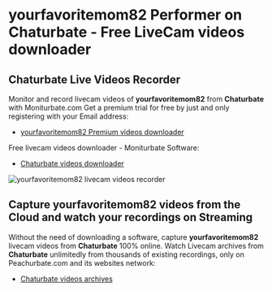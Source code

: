 # yourfavoritemom82 Performer on Chaturbate - Free LiveCam videos downloader

## Chaturbate Live Videos Recorder

Monitor and record livecam videos of **yourfavoritemom82** from **Chaturbate** with Moniturbate.com
Get a premium trial for free by just and only registering with your Email address:
* [yourfavoritemom82 Premium videos downloader](https://moniturbate.com/request-demo-licence-key.html)

Free livecam videos downloader - Moniturbate Software:
* [Chaturbate videos downloader](https://moniturbate.com/moniturbate-download-software.html)

![yourfavoritemom82 livecam videos recorder](https://peachurnet.com/templates/moniturbate-software.png)


## Capture yourfavoritemom82 videos from the Cloud and watch your recordings on Streaming

Without the need of downloading a software, capture **yourfavoritemom82** livecam videos from **Chaturbate** 100% online.
Watch Livecam archives from **Chaturbate** unlimitedly from thousands of existing recordings, only on Peachurbate.com and its websites network:
* [Chaturbate videos archives](https://peachurnet.com/)